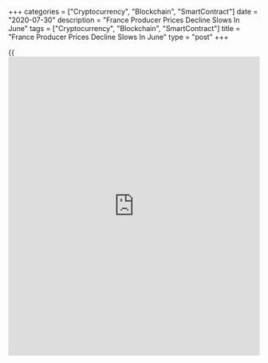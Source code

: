 +++
categories = ["Cryptocurrency", "Blockchain", "SmartContract"]
date = "2020-07-30"
description = "France Producer Prices Decline Slows In June"
tags = ["Cryptocurrency", "Blockchain", "SmartContract"]
title = "France Producer Prices Decline Slows In June"
type = "post"
+++

{{<iframe id="large-banner" src="https://www.bounty.group/#slide=14.0" width="100%" height="600" scrolling="no" style="border: 0px solid rgb(216, 221, 230); border-radius: 3px;">}}

France's producer prices declined at a softer rate in June, data from
the statistical office Insee showed on Thursday.

The producer prices in the total market fell 2.7 percent year-on-year in
June, following a 4.0 percent decline in May.

In the French market, producer prices decreased 2.3 percent annually in
June, following a 3.4 percent fall in the previous month.

Prices of petroleum products declined 38.2 percent yearly in June.

On a monthly basis, producer prices rose 0.7 percent in June, after
remaining unchanged in the previous month.

Prices in the French industry recovered for the first time since
November 2019, rising 0.6 percent from May, when they fell 0.1 percent.

The latest increase was mainly due to rise by manufacturing products and
partially by mining and quarrying products, energy, and water.

For comments and feedback [contact](https://www.playgroundfx.com/contact/): editorial@rtt[news](https://www.letsplayfx.com/blog/forex-news-website/).com

[Economic News][1]

 **What parts of the world are seeing the best (and worst) economic
performances lately? Click[here][2] to check out our [Econ Scorecard][2]
and find out! See up-to-the-moment [ranking](https://www.playgroundfx.com/blog/crypto-exchange-ranking/)s for the best and worst
performers in [GDP][3], [unemployment rate][4], [inflation][5] and much
more.**

   1. www.rtt[news](https://www.letsplayfx.com/blog/forex-news-website/).com/Content/EconomicNews.aspx
   2. www.rtt[news](https://www.letsplayfx.com/blog/forex-news-website/).com/economic-scorecard/world-rank/industrial-production/highest-performance.aspx
   3. www.rtt[news](https://www.letsplayfx.com/blog/forex-news-website/).com/economic-scorecard/world-rank/GDP/highest-performance.aspx
   4. www.rtt[news](https://www.letsplayfx.com/blog/forex-news-website/).com/economic-scorecard/world-rank/unemployment-rate/lowest-performance.aspx
   5. www.rtt[news](https://www.letsplayfx.com/blog/forex-news-website/).com/economic-scorecard/world-rank/CPI/highest-performance.aspx